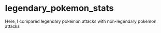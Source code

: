 # legendary_pokemon_stats
 Here, I compared legendary pokemon attacks with non-legendary pokemon attacks
